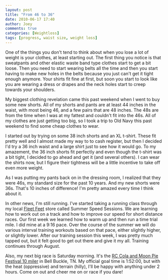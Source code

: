 ```yaml
---
layout: post
title: "From 46 to 36"
date: 2010-06-17 17:40
author: Joey
comments: true
categories: [Weightloss]
tags: [progress, waist size, weight loss]
---
```

One of the things you don't tend to think about when you lose a lot of weight is your clothes, at least starting out.  The first thing you notice is that sweatpants and other elastic waste band type clothes start to get a bit loose.  Then you need to start wearing belts all the time and then you start having to make new holes in the belts because you just can't get it tight enough anymore.  Your shirts fit fine at first, but soon you start to look like you are wearing a dress or drapes and the neck holes start to creep towards your shoulders.

My biggest clothing revelation came this past weekend when I went to buy some new shorts.  All of my shorts and pants are at least 44 inches in the waist, with most being 46, and a few pairs that are 48 inches.  The 48s are from the time when I was at my fattest and couldn't fit into the 46s.  All of my clothes are just getting too big, so I took a trip to Old Navy this past weekend to find some cheap clothes to wear.

I started out by trying on some 38 inch shorts and an XL t-shirt.  These fit pretty well and I almost made my way to to cash register, but then I decided I'd try a 36 inch waist and a large shirt just to see how it would go.  To my amazement, the 36 inch shorts fit perfectly and even though the t-shirt was a bit tight, I decided to go ahead and get it (and several others).  I can wear the shirts now, but I figure their tightness will be a little incentive to take off even more weight.

As I was putting my pants back on in the dressing room, I realized that they were 46s, my standard size for the past 10 years.  And my new shorts were 36s.  That's 10 inches of difference!  I'm pretty amazed every time I think about it.

In other news, I'm still running.  I've started taking a running class through my local [Fleet Feet](http://fleetfeetnashville.com/) store called Summer Speed Sessions.  We are learning how to work out on a track and how to improve our speed for short distance races.  Our first week we learned how to warm up and then run a time trial mile.  I did mine at a 9:16 pace.  Over the course of the summer we will do various interval training workouts based on that pace, either slightly higher, or slightly lower.  After our training session this week, I was pretty much tapped out, but it felt good to get out there and give it my all.  Training continues through August.

Also, my next big race is Saturday morning.  It's the [RC Cola and Moon Pie Festival 10 miler](http://www.bellbucklechamber.com/rcmoon.html) in Bell Buckle, TN.  My official goal time is 1:52:00, but with the heat (oppressive) and terrain (hilly), I'll be happy with anything under 2 hours.  Come on out and cheer me on or race if you dare!
